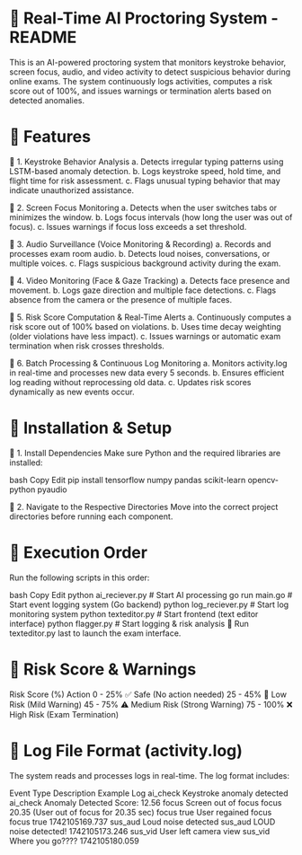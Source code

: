 # 📌 Real-Time AI Proctoring System - README

This is an AI-powered proctoring system that monitors keystroke behavior, screen focus, audio, and video activity to detect suspicious behavior during online exams. The system continuously logs activities, computes a risk score out of 100%, and issues warnings or termination alerts based on detected anomalies.

# 📌 Features
🔹 1. Keystroke Behavior Analysis
a. Detects irregular typing patterns using LSTM-based anomaly detection.
b. Logs keystroke speed, hold time, and flight time for risk assessment.
c. Flags unusual typing behavior that may indicate unauthorized assistance.

🔹 2. Screen Focus Monitoring
a. Detects when the user switches tabs or minimizes the window.
b. Logs focus intervals (how long the user was out of focus).
c. Issues warnings if focus loss exceeds a set threshold.

🔹 3. Audio Surveillance (Voice Monitoring & Recording)
a. Records and processes exam room audio.
b. Detects loud noises, conversations, or multiple voices.
c. Flags suspicious background activity during the exam.

🔹 4. Video Monitoring (Face & Gaze Tracking)
a. Detects face presence and movement.
b. Logs gaze direction and multiple face detections.
c. Flags absence from the camera or the presence of multiple faces.

🔹 5. Risk Score Computation & Real-Time Alerts
a. Continuously computes a risk score out of 100% based on violations.
b. Uses time decay weighting (older violations have less impact).
c. Issues warnings or automatic exam termination when risk crosses thresholds.

🔹 6. Batch Processing & Continuous Log Monitoring
a. Monitors activity.log in real-time and processes new data every 5 seconds.
b. Ensures efficient log reading without reprocessing old data.
c. Updates risk scores dynamically as new events occur.

# 📌 Installation & Setup
🔹 1. Install Dependencies
Make sure Python and the required libraries are installed:

bash
Copy
Edit
pip install tensorflow numpy pandas scikit-learn opencv-python pyaudio

🔹 2. Navigate to the Respective Directories
Move into the correct project directories before running each component.

# 📌 Execution Order
Run the following scripts in this order:

bash
Copy
Edit
python ai_reciever.py     # Start AI processing
go run main.go            # Start event logging system (Go backend)
python log_reciever.py    # Start log monitoring system
python texteditor.py      # Start frontend (text editor interface)
python flagger.py         # Start logging & risk analysis
🔹 Run texteditor.py last to launch the exam interface.

# 📌 Risk Score & Warnings
Risk Score (%)	Action
0 - 25%	✅ Safe (No action needed)
25 - 45%	🔸 Low Risk (Mild Warning)
45 - 75%	⚠️ Medium Risk (Strong Warning)
75 - 100%	❌ High Risk (Exam Termination)

# 📌 Log File Format (activity.log)
The system reads and processes logs in real-time. The log format includes:

Event Type	Description	Example Log
ai_check	Keystroke anomaly detected	ai_check Anomaly Detected Score: 12.56
focus	Screen out of focus	focus 20.35 (User out of focus for 20.35 sec)
focus true	User regained focus	focus true 1742105169.737
sus_aud	Loud noise detected	sus_aud LOUD noise detected! 1742105173.246
sus_vid	User left camera view	sus_vid Where you go???? 1742105180.059

